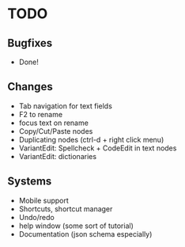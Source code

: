 # TODO
## Bugfixes
- Done!
## Changes
- Tab navigation for text fields
- F2 to rename
- focus text on rename
- Copy/Cut/Paste nodes
- Duplicating nodes (ctrl-d + right click menu)
- VariantEdit: Spellcheck + CodeEdit in text nodes
- VariantEdit: dictionaries
## Systems
- Mobile support
- Shortcuts, shortcut manager
- Undo/redo
- help window (some sort of tutorial)
- Documentation (json schema especially)
